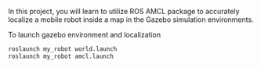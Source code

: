 In this project, you will learn to utilize ROS AMCL package to accurately localize a mobile robot inside a map in the Gazebo simulation environments.

To launch gazebo environment and localization
```bash
roslaunch my_robot world.launch
roslaunch my_robot amcl.launch
```
